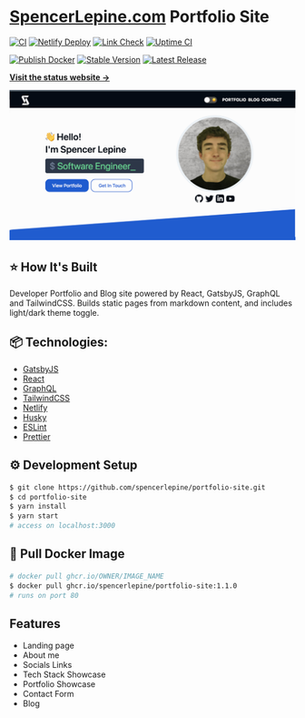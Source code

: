 # [SpencerLepine.com](https://www.spencerlepine.com/) Portfolio Site

[![CI](https://github.com/spencerlepine/portfolio-site/actions/workflows/ci.yml/badge.svg?branch=master)](https://github.com/spencerlepine/portfolio-site/actions/workflows/ci.yml) [![Netlify Deploy](https://github.com/spencerlepine/portfolio-site/actions/workflows/netlify.yml/badge.svg?branch=master)](https://github.com/spencerlepine/portfolio-site/actions/workflows/netlify.yml) [![Link Check](https://github.com/spencerlepine/portfolio-site/actions/workflows/link-check.yml/badge.svg?branch=master)](https://github.com/spencerlepine/portfolio-site/actions/workflows/link-check.yml) [![Uptime CI](https://github.com/spencerlepine/portfolio-site-uptime/workflows/Uptime%20CI/badge.svg)](https://github.com/spencerlepine/portfolio-site-uptime/actions?query=workflow%3A%22Uptime+CI%22)

[![Publish Docker](https://github.com/spencerlepine/portfolio-site/actions/workflows/publish-to-ghcr.yml/badge.svg?branch=master)](https://github.com/spencerlepine/portfolio-site/actions/workflows/publish-to-ghcr.yml) [![Stable Version](https://img.shields.io/github/v/tag/spencerlepine/portfolio-site)](https://img.shields.io/github/v/tag/spencerlepine/portfolio-site) [![Latest Release](https://img.shields.io/github/v/release/spencerlepine/portfolio-site?color=%233D9970)](https://img.shields.io/github/v/tag/spencerlepine/portfolio-site?color=%233D9970)

[**Visit the status website →**](https://spencerlepine.github.io/portfolio-site-uptime)

![OG Snapshot](./static/og@2x.png)

## ⭐ How It's Built
Developer Portfolio and Blog site powered by React, GatsbyJS, GraphQL and TailwindCSS. Builds static pages from markdown content, and includes light/dark theme toggle.

## 📦 Technologies:

- [GatsbyJS](https://www.gatsbyjs.com/)
- [React](https://reactjs.org/)
- [GraphQL](https://graphql.org/)
- [TailwindCSS](https://tailwindcss.com/)
- [Netlify](https://www.netlify.com/)
- [Husky](https://typicode.github.io/husky/)
- [ESLint](https://eslint.org/)
- [Prettier](https://prettier.io/)

## ⚙️ Development Setup
```sh
$ git clone https://github.com/spencerlepine/portfolio-site.git
$ cd portfolio-site
$ yarn install
$ yarn start
# access on localhost:3000
```

## 🐳 Pull Docker Image
```sh
# docker pull ghcr.io/OWNER/IMAGE_NAME
$ docker pull ghcr.io/spencerlepine/portfolio-site:1.1.0
# runs on port 80
```

## Features
- Landing page
- About me
- Socials Links
- Tech Stack Showcase
- Portfolio Showcase
- Contact Form
- Blog